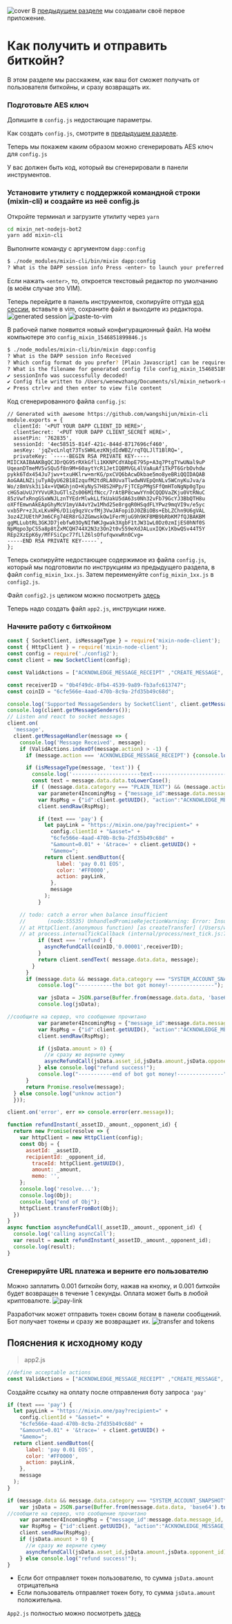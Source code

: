 ![cover](https://github.com/wenewzhang/mixin_network-nodejs-bot2/raw/master/Bitcoin_node.jpg)
В [предыдущем разделе](https://github.com/wenewzhang/mixin_network-nodejs-bot2/blob/master/README-russian.md) мы создавали своё первое приложение. 

# Как получить и отправить биткойн?
В этом разделе мы расскажем, как ваш бот сможет получать от пользователя биткойны, и сразу возвращать их.

### Подготовьте AES ключ
Допишите в `config.js` недостающие параметры.

Как создать `config.js`, смотрите в  [предыдущем разделе](https://github.com/bartov-e/mixin_network-nodejs-bot2/blob/master/README.md#%D1%81%D0%B3%D0%B5%D0%BD%D0%B5%D1%80%D0%B8%D1%80%D1%83%D0%B9%D1%82%D0%B5-%D0%BA%D0%BB%D1%8E%D1%87-%D0%B2%D0%B0%D1%88%D0%B5%D0%B3%D0%BE-%D0%BF%D1%80%D0%B8%D0%BB%D0%BE%D0%B6%D0%B5%D0%BD%D0%B8%D1%8F-%D0%B2-%D0%BF%D0%B0%D0%BD%D0%B5%D0%BB%D0%B8-%D0%B8%D0%BD%D1%81%D1%82%D1%80%D1%83%D0%BC%D0%B5%D0%BD%D1%82%D0%BE%D0%B2).

Теперь мы покажем каким образом можно сгенерировать AES ключ для `config.js`

У вас должен быть код, который вы сгенерировали в панели инструментов.

### Установите утилиту с поддержкой командной строки (mixin-cli) и создайте из неё config.js
Откройте терминал и загрузите утилиту через `yarn`
```bash
cd mixin_net-nodejs-bot2
yarn add mixin-cli
```

Выполните команду с аргументом `dapp:config`
```bash
$ ./node_modules/mixin-cli/bin/mixin dapp:config
? What is the DAPP session info Press <enter> to launch your preferred editor.
```
Если нажать `<enter>`, то, откроется текстовый редактор по умолчанию (в моём случае это VIM). 

Теперь перейдите в панель инструментов, скопируйте оттуда [код сессии](https://mixin-network.gitbook.io/mixin-network/mixin-messenger-app/create-bot-account#generate-session-key-for-your-app), вставьте в vim, сохраните файл и выходите из редактора. 
![generated session ](https://github.com/myrual/mixin_network-nodejs-bot2/raw/master/Generated_session_content.png)
![paste-to-vim](https://github.com/wenewzhang/mixin_network-nodejs-bot2/raw/master/paste-to-vim.png)

В рабочей папке появится новый конфигурационный файл.  На моём компьютере это  `config_mixin_1546851899846.js`

```bash
$ ./node_modules/mixin-cli/bin/mixin dapp:config
? What is the DAPP session info Received
? Which config format do you prefer? [Plain Javascript] can be required from any js code
? What is the filename for generated config file config_mixin_1546851899846.js
✔︎ sessionInfo was successfully decoded!
✔︎ Config file written to /Users/wenewzhang/Documents/sl/mixin_network-nodejs-bot/config_mixin_1546851899846.js
✔︎ Press ctrl+v and then enter to view file content
```


Код сгенерированного файла `config.js`:
```
// Generated with awesome https://github.com/wangshijun/mixin-cli
module.exports = {
  clientId: '<PUT YOUR DAPP CLIENT_ID HERE>',
  clientSecret: '<PUT YOUR DAPP CLIENT_SECRET HERE>',
  assetPin: '762835',
  sessionId: '4ec58515-814f-421c-844d-8717696cf460',
  aesKey: 'jqZvcLnlqt73TsSWHLezKNjdIdWBZ/rqTQLJlT1BlRQ=',
  privateKey: `-----BEGIN RSA PRIVATE KEY-----
MIICXAIBAAKBgQCJDrQG95rRXkGfli1KKNPCdYAbpE795p+A3q7PtgTYwUNal9uP
UqeanDTmeMV5vSQu5f8n9M+60aytYcR1JetIQBMVGL4lVaAuAf1TkPT6GrbOvhdw
pykk6Tdx454Ju7jwv+txuHKlrw+mrKG/pxCVQ6bAcwDkbae5mo8yeBRiQQIDAQAB
AoGAALNZijuTyAQyU62B18IzqufM2tdRLA0UvaTlwdwNVEpQnNLv5WCnyKuJva/a
Wo/z8mVsk3i14x+VQWGhjnO+KyNyS7H8S2HPp/FjTCEpPMgSFfQmHToNgNp0gTpu
cHG5aUvUJYYVvUR3uGTlsZs006M1fNcc/7rAtBP8cwwYYn0CQQDVaZKju0VtRNuC
85zVwfxRngGSxWNJLznTYEdrMlwkLLfkUakU5dA63s0Nh32vFb79GcYJ3BbQTH8u
oXFfEmwnAkEApGhyMcV1myVA4vY2w1Mhd25e8rgqR0HSqdFLYPwz9mqVI9v/e5yc
vxb5Pr+zJLxLKvHP6/D1iq9qzVcvfMj3VwJAFopiDJ0ZBiOBs+EbLZChn9U6gVAL
3oz4ZJUEthPJm6CFg74ER8rGJZGmwskOw1FerMjuG9h9KF8MB9bRbKM7fQJBAKBM
ggMLLubtRL3GKJD7jebfw03OyNIfWKJgwak3XgbF1tJW31wL0Dz0zmIjES0hNf0S
NpMqpo3pCS5a8p8tZxMCQH744X2N3z3On2t0v559eXdJALuxIQKv1KbwQSv44T5Y
REp2XzEpK6y/MfFSiCpc77fLlZ6lsOfufqwxwRn0Cvg=
-----END RSA PRIVATE KEY-----`,
};
```
Теперь скопируйте недостающее содержимое из файла `config.js`, который мы подготовили по инструкциям из предыдущего раздела, в файл `config_mixin_1xx.js`.  Затем переименуйте `config_mixin_1xx.js` в `config2.js`.

Файл `config2.js` целиком можно посмотреть [здесь](https://github.com/wenewzhang/mixin_network-nodejs-bot2/blob/master/config2.js)

Теперь надо создать файл `app2.js`, инструкции ниже.
### Начните работу с биткойном
```javascript
const { SocketClient, isMessageType } = require('mixin-node-client');
const { HttpClient } = require('mixin-node-client');
const config = require('./config2');
const client = new SocketClient(config);

const ValidActions = ["ACKNOWLEDGE_MESSAGE_RECEIPT" ,"CREATE_MESSAGE", "LIST_PENDING_MESSAGES"];

const receiverID = "0b4f49dc-8fb4-4539-9a89-fb3afc613747";
const coinID = "6cfe566e-4aad-470b-8c9a-2fd35b49c68d";

console.log('Supported MessageSenders by SocketClient', client.getMessageSenders());
console.log(client.getMessageSenders());
// Listen and react to socket messages
client.on(
  'message',
  client.getMessageHandler(message => {
    console.log('Message Received', message);
    if (ValidActions.indexOf(message.action) > -1) {
      if (message.action === 'ACKNOWLEDGE_MESSAGE_RECEIPT') {console.log("ignore receipt");return;}

      if (isMessageType(message, 'text')) {
        console.log('----------------------text-------------------------');
        const text = message.data.data.toLowerCase();
        if ( (message.data.category === "PLAIN_TEXT") && (message.action === "CREATE_MESSAGE") ) {
          var parameter4IncomingMsg = {"message_id":message.data.message_id, "status":"READ"};
          var RspMsg = {"id":client.getUUID(), "action":"ACKNOWLEDGE_MESSAGE_RECEIPT", "params":parameter4IncomingMsg};
          client.sendRaw(RspMsg);

          if (text === 'pay') {
            let payLink = "https://mixin.one/pay?recipient=" +
              config.clientId + "&asset=" +
              "6cfe566e-4aad-470b-8c9a-2fd35b49c68d" +
              "&amount=0.01" + '&trace=' + client.getUUID() +
              "&memo=";
            return client.sendButton({
                label: 'pay 0.01 EOS',
                color: '#FF0000',
                action: payLink,
              },
              message
            );
          }

    // todo: catch a error when balance insufficient
    //       (node:55535) UnhandledPromiseRejectionWarning: Error: Insufficient balance.
    // at HttpClient.(anonymous function) [as createTransfer] (/Users/wenewzhang/Documents/sl/mixin_network-nodejs-bot2/node_modules/mixin-node-client/lib/http.js:99:23)
    // at process.internalTickCallback (internal/process/next_tick.js:77:7)
          if (text === 'refund') {
            asyncRefundCall(coinID,'0.00001',receiverID);
          }
          return client.sendText( message.data.data, message);
        }
      }
      if (message.data && message.data.category === "SYSTEM_ACCOUNT_SNAPSHOT") {
          console.log("-----------the bot got money!---------------");

          var jsData = JSON.parse(Buffer.from(message.data.data, 'base64').toString('utf-8'));
          console.log(jsData);

//сообщите на сервер, что сообщение прочитано
          var parameter4IncomingMsg = {"message_id":message.data.message_id, "status":"READ"};
          var RspMsg = {"id":client.getUUID(), "action":"ACKNOWLEDGE_MESSAGE_RECEIPT", "params":parameter4IncomingMsg};
          client.sendRaw(RspMsg);

          if (jsData.amount > 0) {
            //и сразу же верните сумму 
            asyncRefundCall(jsData.asset_id,jsData.amount,jsData.opponent_id);
          } else console.log("refund success!");
          console.log("-----------end of bot got money!---------------");
      }
      return Promise.resolve(message);
  } else console.log("unknow action")
  }));

client.on('error', err => console.error(err.message));

function refundInstant(_assetID,_amount,_opponent_id) {
  return new Promise(resolve => {
    var httpClient = new HttpClient(config);
    const Obj = {
      assetId: _assetID,
      recipientId: _opponent_id,
        traceId: httpClient.getUUID(),
        amount: _amount,
        memo: '',
    };
    console.log('resolve...');
    console.log(Obj);
    console.log("end of Obj");
    httpClient.transferFromBot(Obj);
  })
}
async function asyncRefundCall(_assetID,_amount,_opponent_id) {
  console.log('calling asyncCall');
  var result = await refundInstant(_assetID,_amount,_opponent_id);
  console.log(result);
}

```
### Сгенерируйте URL платежа и верните его пользователю
Можно заплатить 0.001 биткойн боту, нажав на кнопку, и 0.001 биткойн будет возвращен в течение 1 секунды. Оплата может быть в любой криптовалюте. 
![pay-link](https://github.com/wenewzhang/mixin_network-nodejs-bot2/raw/master/Pay_and_refund_quickly.jpg)

Разработчик может отправить токен своим ботам в панели сообщений. Бот получает токены и сразу же возвращает их.
![transfer and tokens](https://github.com/wenewzhang/mixin_network-nodejs-bot2/raw/master/transfer-any-tokens.jpg)

## Пояснения к исходному коду
> app2.js
```javascript
//define acceptable actions
const ValidActions = ["ACKNOWLEDGE_MESSAGE_RECEIPT" ,"CREATE_MESSAGE", "LIST_PENDING_MESSAGES"];
```

Создайте ссылку на оплату после отправления боту запроса  `'pay'`
```javascript
if (text === 'pay') {
  let payLink = "https://mixin.one/pay?recipient=" +
    config.clientId + "&asset=" +
    "6cfe566e-4aad-470b-8c9a-2fd35b49c68d" +
    "&amount=0.01" + '&trace=' + client.getUUID() +
    "&memo=";
  return client.sendButton({
      label: 'pay 0.01 EOS',
      color: '#FF0000',
      action: payLink,
    },
    message
  );
}
```

```javascript
if (message.data && message.data.category === "SYSTEM_ACCOUNT_SNAPSHOT") {
    var jsData = JSON.parse(Buffer.from(message.data.data, 'base64').toString('utf-8'));
//сообщите на сервер, что сообщение прочитано
    var parameter4IncomingMsg = {"message_id":message.data.message_id, "status":"READ"};
    var RspMsg = {"id":client.getUUID(), "action":"ACKNOWLEDGE_MESSAGE_RECEIPT", "params":parameter4IncomingMsg};
    client.sendRaw(RspMsg);
    if (jsData.amount > 0) {
      //и сразу же верните сумму
      asyncRefundCall(jsData.asset_id,jsData.amount,jsData.opponent_id);
    } else console.log("refund success!");
}
```
- Если бот отправляет токен пользователю, то сумма `jsData.amount` отрицательна
- Если пользователь отправляет токен боту, то сумма `jsData.amount` положительна.

`App2.js` полностью можно посмотреть [здесь](https://github.com/wenewzhang/mixin_network-nodejs-bot2/blob/master/config2.js)
